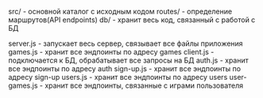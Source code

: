 src/ - основной каталог с исходным кодом
routes/ - определение маршрутов(API endpoints)
db/ - хранит весь код, связанный с работой с БД

server.js - запускает весь сервер, связывает все файлы приложения
games.js - хранит все эндпоинты по адресу games
client.js - подключается к БД, обрабатывает все запросы на БД
auth.js - хранит все эндпоинты по адресу auth
sign-up.js - хранит все эндпоинты по адресу sign-up
users.js - хранит все эндпоинты по адресу users
user-games.js - хранит все эндпоинты, связанные с играми пользователя